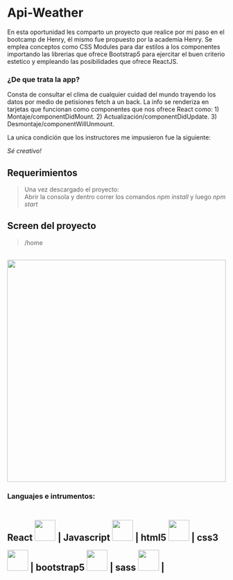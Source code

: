 # Api-Weather
En esta oportunidad les comparto un proyecto que realice por mi paso en el bootcamp de Henry, él mismo fue propuesto por la academia Henry. Se emplea conceptos como CSS Modules
para dar estilos a los componentes importando las librerias que ofrece Bootstrap5 para ejercitar el buen criterio estetico y empleando las posibilidades que ofrece ReactJS.

### ¿De que trata la app?  
 Consta de consultar el clima de cualquier cuidad del mundo trayendo los datos por medio de petisiones fetch a un back. La info se renderiza en tarjetas que funcionan como componentes que nos ofrece React como: 1) Montaje/componentDidMount. 2) Actualización/componentDidUpdate. 3) Desmontaje/componentWillUnmount.

La unica condición que los instructores me impusieron fue la siguiente:  

*Sé creativo!*

## Requerimientos  
> Una vez descargado el proyecto:  
> Abrir la consola y dentro correr los comandos *npm install* y luego *npm start*

## Screen del proyecto  
> /home

<dl>
  <br>
    <img style='width: 100%; height: 32rem' src='https://user-images.githubusercontent.com/85074756/143240340-383677c8-3338-4c4f-8a6a-a188f9f7521d.png'/>
</dl>

<h3 align="left">Languajes e intrumentos:</h3>
    <h2>
    React <img <img style='width: 3rem; height: 3rem; margin-top: 1rem' src="https://upload.wikimedia.org/wikipedia/commons/thumb/4/47/React.svg/1200px-React.svg.png"/> |
    Javascript <img style='width: 3rem; height: 3rem; margin-top: 1rem' src="https://cdn.pixabay.com/photo/2015/04/23/17/41/javascript-736400_960_720.png"/>  |
    html5 <img style='width: 3rem; height: 3rem; margin-top: 1rem' src="https://upload.wikimedia.org/wikipedia/commons/thumb/3/38/HTML5_Badge.svg/600px-HTML5_Badge.svg.png"/> |
    css3 <img <img style='width: 3rem; height: 3rem; margin-top: 1rem' src="https://cdn4.iconfinder.com/data/icons/social-media-logos-6/512/121-css3-512.png"/> |
    bootstrap5 <img <img style='width: 3rem; height: 3rem; margin-top: 1rem' src="https://upload.wikimedia.org/wikipedia/commons/thumb/b/b2/Bootstrap_logo.svg/1024px-Bootstrap_logo.svg.png"/> |
    sass <img <img style='width: 3rem; height: 3rem; margin-top: 1rem' src="https://upload.wikimedia.org/wikipedia/commons/thumb/9/96/Sass_Logo_Color.svg/1280px-Sass_Logo_Color.svg.png"/> | 
